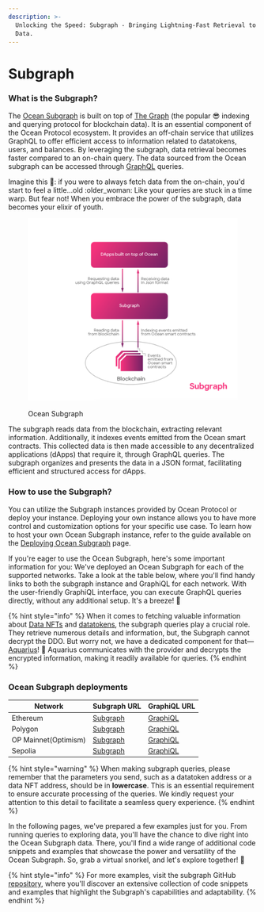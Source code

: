 ```yaml
---
description: >-
  Unlocking the Speed: Subgraph - Bringing Lightning-Fast Retrieval to On-Chain
  Data.
---
```


# Subgraph

### What is the Subgraph?

The [Ocean Subgraph](https://github.com/oceanprotocol/ocean-subgraph) is built on top of [The Graph](https://thegraph.com/) (the popular :sunglasses: indexing and querying protocol for blockchain data). It is an essential component of the Ocean Protocol ecosystem. It provides an off-chain service that utilizes GraphQL to offer efficient access to information related to datatokens, users, and balances. By leveraging the subgraph, data retrieval becomes faster compared to an on-chain query. The data sourced from the Ocean subgraph can be accessed through [GraphQL](https://graphql.org/learn/) queries.

Imagine this 💭: if you were to always fetch data from the on-chain, you'd start to feel a little...old :older\_woman: Like your queries are stuck in a time warp. But fear not! When you embrace the power of the subgraph, data becomes your elixir of youth.

<figure><img src="../../.gitbook/assets/subgraph.png" alt=""><figcaption><p>Ocean Subgraph</p></figcaption></figure>

The subgraph reads data from the blockchain, extracting relevant information. Additionally, it indexes events emitted from the Ocean smart contracts. This collected data is then made accessible to any decentralized applications (dApps) that require it, through GraphQL queries. The subgraph organizes and presents the data in a JSON format, facilitating efficient and structured access for dApps.

### How to use the Subgraph?

You can utilize the Subgraph instances provided by Ocean Protocol or deploy your instance. Deploying your own instance allows you to have more control and customization options for your specific use case. To learn how to host your own Ocean Subgraph instance, refer to the guide available on the [Deploying Ocean Subgraph](../../infrastructure/deploying-ocean-subgraph.md) page.

If you're eager to use the Ocean Subgraph, here's some important information for you: We've deployed an Ocean Subgraph for each of the supported networks. Take a look at the table below, where you'll find handy links to both the subgraph instance and GraphiQL for each network. With the user-friendly GraphiQL interface, you can execute GraphQL queries directly, without any additional setup. It's a breeze! :ocean:

{% hint style="info" %}
When it comes to fetching valuable information about [Data NFTs](../contracts/data-nfts.md) and [datatokens](../contracts/datatokens.md), the subgraph queries play a crucial role. They retrieve numerous details and information, but, the Subgraph cannot decrypt the DDO. But worry not, we have a dedicated component for that—[Aquarius](../aquarius/)! 🐬 Aquarius communicates with the provider and decrypts the encrypted information, making it readily available for queries.
{% endhint %}

### Ocean Subgraph deployments

| Network              | Subgraph URL                                               | GraphiQL URL                                                                                                   |
| -------------------- | ---------------------------------------------------------- | -------------------------------------------------------------------------------------------------------------- |
| Ethereum             | [Subgraph](https://v4.subgraph.mainnet.oceanprotocol.com)  | [GraphiQL](https://v4.subgraph.mainnet.oceanprotocol.com/subgraphs/name/oceanprotocol/ocean-subgraph/graphql)  |
| Polygon              | [Subgraph](https://v4.subgraph.polygon.oceanprotocol.com/) | [GraphiQL](https://v4.subgraph.polygon.oceanprotocol.com/subgraphs/name/oceanprotocol/ocean-subgraph/graphql)  |
| OP Mainnet(Optimism) | [Subgraph](https://v4.subgraph.optimism.oceanprotocol.com) | [GraphiQL](https://v4.subgraph.optimism.oceanprotocol.com/subgraphs/name/oceanprotocol/ocean-subgraph/graphql) |
| Sepolia              | [Subgraph](https://v4.subgraph.sepolia.oceanprotocol.com)  | [GraphiQL](https://v4.subgraph.sepolia.oceanprotocol.com/subgraphs/name/oceanprotocol/ocean-subgraph/graphql)  |

{% hint style="warning" %}
When making subgraph queries, please remember that the parameters you send, such as a datatoken address or a data NFT address, should be in **lowercase**. This is an essential requirement to ensure accurate processing of the queries. We kindly request your attention to this detail to facilitate a seamless query experience.
{% endhint %}

In the following pages, we've prepared a few examples just for you. From running queries to exploring data, you'll have the chance to dive right into the Ocean Subgraph data. There, you'll find a wide range of additional code snippets and examples that showcase the power and versatility of the Ocean Subgraph. So, grab a virtual snorkel, and let's explore together! 🤿

{% hint style="info" %}
For more examples, visit the subgraph GitHub [repository](https://github.com/oceanprotocol/ocean-subgraph), where you'll discover an extensive collection of code snippets and examples that highlight the Subgraph's capabilities and adaptability.
{% endhint %}
